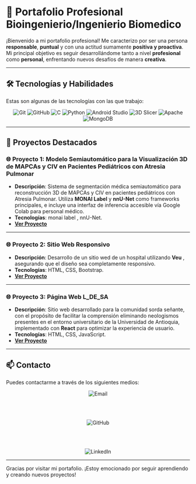 # 💼 Portafolio Profesional Bioingenierio/Ingenierio Biomedico
¡Bienvenido a mi portafolio profesional! Me caracterizo por ser una persona **responsable**, **puntual** y con una actitud sumamente **positiva y proactiva**. Mi principal objetivo es seguir desarrollándome tanto a nivel **profesional** como **personal**, enfrentando nuevos desafíos de manera  **creativa**.

---

## 🛠️ Tecnologías y Habilidades

Estas son algunas de las tecnologías con las que trabajo:

<p align="center">
  <img src="https://img.shields.io/badge/Git-F05032?style=for-the-badge&logo=git&logoColor=white" alt="Git" />
  <img src="https://img.shields.io/badge/GitHub-181717?style=for-the-badge&logo=github&logoColor=white" alt="GitHub" />
  <img src="https://img.shields.io/badge/C-A8B9CC?style=for-the-badge&logo=c&logoColor=white" alt="C" />
  <img src="https://img.shields.io/badge/Python-3776AB?style=for-the-badge&logo=python&logoColor=white" alt="Python" />
  <img src="https://img.shields.io/badge/Android%20Studio-3DDC84?style=for-the-badge&logo=android-studio&logoColor=white" alt="Android Studio" />
  <img src="https://img.shields.io/badge/3D%20Slicer-005C9C?style=for-the-badge&logoColor=white" alt="3D Slicer" />
  <img src="https://img.shields.io/badge/Apache-D22128?style=for-the-badge&logo=apache&logoColor=white" alt="Apache" />
  <img src="https://img.shields.io/badge/MongoDB-47A248?style=for-the-badge&logo=mongodb&logoColor=white" alt="MongoDB" />
</p>

---

## 🚀 Proyectos Destacados

### 🌐 Proyecto 1: **Modelo Semiautomático para la Visualización 3D de MAPCAs y CIV en Pacientes Pediátricos con Atresia Pulmonar**
- **Descripción**: Sistema de segmentación médica semiautomático para reconstrucción 3D de MAPCAs y CIV en pacientes pediátricos con Atresia Pulmonar. Utiliza **MONAI Label** y **nnU-Net** como frameworks principales, e incluye una interfaz de inferencia accesible vía Google Colab para personal médico.
- **Tecnologías**: monai label , nnU-Net.
- **[Ver Proyecto](https://github.com/Andresf-Asprilla/Modelo-segmentacion-APCIVMAPCAs)**

---

### 🌐 Proyecto 2: **Sitio Web Responsivo**
- **Descripción**: Desarrollo de un sitio wed  de un hospital utilizando **Veu** , asegurando que el diseño sea completamente responsivo.
- **Tecnologías**: HTML, CSS, Bootstrap.
- **[Ver Proyecto](https://github.com/Andresf-Asprilla/lisconsultas)**

---

### 🌐 Proyecto 3: **Página Web L_DE_SA**
- **Descripción**: Sitio web desarrollado para la comunidad sorda señante, con el propósito de facilitar la comprensión eliminando neologismos presentes en el entorno universitario de la Universidad de Antioquia, implementado con **React** para optimizar la experiencia de usuario.
- **Tecnologías**: HTML, CSS, JavaScript.
- **[Ver Proyecto](https://github.com/Andresf-Asprilla/L_DE_SA_react)**


---


## 📫 Contacto

Puedes contactarme a través de los siguientes medios:

<div align="center">

  <!-- Sección de Email -->
  <a href="mailto:andresf.asprilla@udea.edu.co" style="text-decoration: none;">
    <img src="https://img.shields.io/badge/Email-EA4335?style=for-the-badge&logo=gmail&logoColor=white" alt="Email" />
  </a>

  <br><br>

  <!-- Sección de GitHub -->
  <a href="https://github.com/Andresf-Asprilla?tab=repositories" style="text-decoration: none;">
    <img src="https://img.shields.io/badge/GitHub-181717?style=for-the-badge&logo=github&logoColor=white" alt="GitHub" />
  </a>

  <br><br>

  <!-- Sección de LinkedIn -->
  <a href="https://www.linkedin.com/in/andres-felipe-asprilla-mosquera-ba4471304" style="text-decoration: none;">
    <img src="https://img.shields.io/badge/LinkedIn-0A66C2?style=for-the-badge&logo=linkedin&logoColor=white" alt="LinkedIn" />
  </a>

</div>




---

Gracias por visitar mi portafolio. ¡Estoy emocionado por seguir aprendiendo y creando nuevos proyectos!
